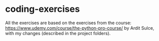 # coding-exercises

All the exercises are based on the exercises from the course:
https://www.udemy.com/course/the-python-pro-course/ by Ardit Sulce, with my changes (described in the project folders).

